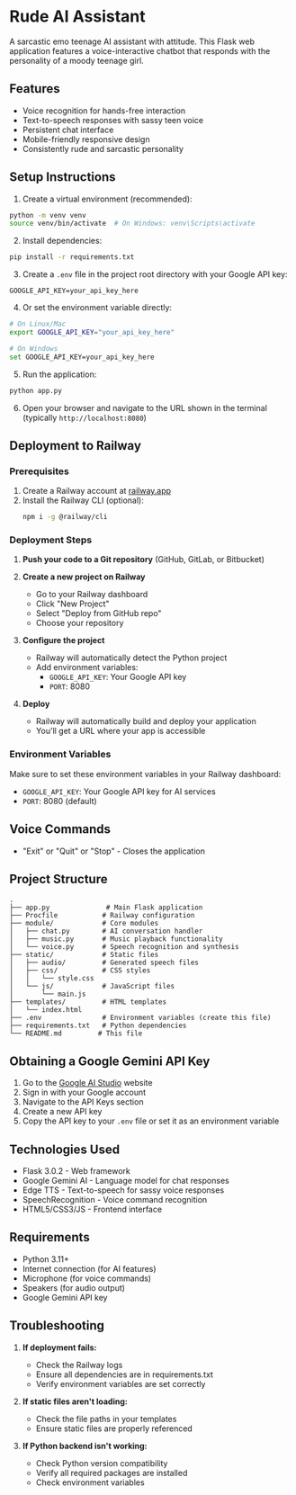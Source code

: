 # Rude AI Assistant

A sarcastic emo teenage AI assistant with attitude. This Flask web application features a voice-interactive chatbot that responds with the personality of a moody teenage girl.

## Features

- Voice recognition for hands-free interaction
- Text-to-speech responses with sassy teen voice
- Persistent chat interface
- Mobile-friendly responsive design
- Consistently rude and sarcastic personality

## Setup Instructions

1. Create a virtual environment (recommended):
```bash
python -m venv venv
source venv/bin/activate  # On Windows: venv\Scripts\activate
```

2. Install dependencies:
```bash
pip install -r requirements.txt
```

3. Create a `.env` file in the project root directory with your Google API key:
```
GOOGLE_API_KEY=your_api_key_here
```

4. Or set the environment variable directly:
```bash
# On Linux/Mac
export GOOGLE_API_KEY="your_api_key_here"

# On Windows
set GOOGLE_API_KEY=your_api_key_here
```

5. Run the application:
```bash
python app.py
```

6. Open your browser and navigate to the URL shown in the terminal (typically `http://localhost:8080`)

## Deployment to Railway

### Prerequisites
1. Create a Railway account at [railway.app](https://railway.app)
2. Install the Railway CLI (optional):
   ```bash
   npm i -g @railway/cli
   ```

### Deployment Steps

1. **Push your code to a Git repository** (GitHub, GitLab, or Bitbucket)

2. **Create a new project on Railway**
   - Go to your Railway dashboard
   - Click "New Project"
   - Select "Deploy from GitHub repo"
   - Choose your repository

3. **Configure the project**
   - Railway will automatically detect the Python project
   - Add environment variables:
     - `GOOGLE_API_KEY`: Your Google API key
     - `PORT`: 8080

4. **Deploy**
   - Railway will automatically build and deploy your application
   - You'll get a URL where your app is accessible

### Environment Variables
Make sure to set these environment variables in your Railway dashboard:
- `GOOGLE_API_KEY`: Your Google API key for AI services
- `PORT`: 8080 (default)

## Voice Commands

- "Exit" or "Quit" or "Stop" - Closes the application

## Project Structure

```
.
├── app.py              # Main Flask application
├── Procfile           # Railway configuration
├── module/            # Core modules
│   ├── chat.py        # AI conversation handler
│   ├── music.py       # Music playback functionality
│   └── voice.py       # Speech recognition and synthesis
├── static/            # Static files
│   ├── audio/         # Generated speech files
│   ├── css/           # CSS styles
│   │   └── style.css
│   └── js/            # JavaScript files
│       └── main.js
├── templates/         # HTML templates
│   └── index.html
├── .env               # Environment variables (create this file)
├── requirements.txt   # Python dependencies
└── README.md         # This file
```

## Obtaining a Google Gemini API Key

1. Go to the [Google AI Studio](https://aistudio.google.com/) website
2. Sign in with your Google account
3. Navigate to the API Keys section
4. Create a new API key
5. Copy the API key to your `.env` file or set it as an environment variable

## Technologies Used

- Flask 3.0.2 - Web framework
- Google Gemini AI - Language model for chat responses
- Edge TTS - Text-to-speech for sassy voice responses
- SpeechRecognition - Voice command recognition
- HTML5/CSS3/JS - Frontend interface

## Requirements

- Python 3.11+
- Internet connection (for AI features)
- Microphone (for voice commands)
- Speakers (for audio output)
- Google Gemini API key

## Troubleshooting

1. **If deployment fails:**
   - Check the Railway logs
   - Ensure all dependencies are in requirements.txt
   - Verify environment variables are set correctly

2. **If static files aren't loading:**
   - Check the file paths in your templates
   - Ensure static files are properly referenced

3. **If Python backend isn't working:**
   - Check Python version compatibility
   - Verify all required packages are installed
   - Check environment variables
